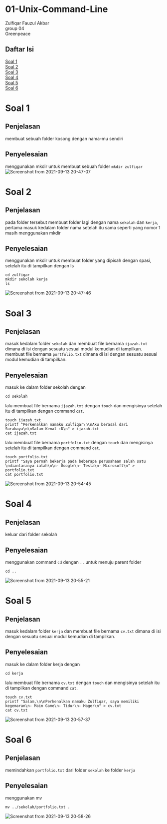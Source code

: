 # 01-Unix-Command-Line
Zulfiqar Fauzul Akbar</br>
group 04</br>
Greenpeace

## Daftar Isi

[Soal 1](https://github.com/Moon3903/full-stack-web-assignments/tree/main/01-Unix-Command-Line#soal-1) </br>
[Soal 2](https://github.com/Moon3903/full-stack-web-assignments/tree/main/01-Unix-Command-Line#soal-2) </br>
[Soal 3](https://github.com/Moon3903/full-stack-web-assignments/tree/main/01-Unix-Command-Line#soal-3) </br>
[Soal 4](https://github.com/Moon3903/full-stack-web-assignments/tree/main/01-Unix-Command-Line#soal-4) </br>
[Soal 5](https://github.com/Moon3903/full-stack-web-assignments/tree/main/01-Unix-Command-Line#soal-5) </br>
[Soal 6](https://github.com/Moon3903/full-stack-web-assignments/tree/main/01-Unix-Command-Line#soal-6) </br>

# Soal 1
## Penjelasan
membuat sebuah folder kosong dengan nama-mu sendiri
## Penyelesaian
menggunakan mkdir untuk membuat sebuah folder
`mkdir zulfiqar`
![Screenshot from 2021-09-13 20-47-07](https://user-images.githubusercontent.com/62832487/133098826-ae688d7a-4462-489b-8035-476317072eb6.png)

# Soal 2
## Penjelasan
pada folder tersebut membuat folder lagi dengan nama `sekolah` dan `kerja`, pertama masuk kedalam folder nama setelah itu sama seperti yang nomor 1 masih menggunakan mkdir
## Penyelesaian
menggunakan mkdir untuk membuat folder yang dipisah dengan spasi, setelah itu di tampilkan dengan ls
```
cd zulfiqar
mkdir sekolah kerja
ls
```
![Screenshot from 2021-09-13 20-47-46](https://user-images.githubusercontent.com/62832487/133099299-50e661ee-ab5d-4b40-b362-033abb2ac7ee.png)

# Soal 3
## Penjelasan
masuk kedalam folder `sekolah` dan membuat file bernama `ijazah.txt` dimana di isi dengan sesuatu sesuai modul kemudian di tampilkan. </br>
membuat file bernama `portfolio.txt` dimana di isi dengan sesuatu sesuai modul kemudian di tampilkan.
## Penyelesaian
masuk ke dalam folder sekolah dengan
```
cd sekolah
```
lalu membuat file bernama `ijazah.txt` dengan `touch` dan mengisinya setelah itu di tampilkan dengan command `cat`.
```
touch ijazah.txt
printf "Perkenalkan namaku Zulfiqar\n\nAku berasal dari Surabaya\n\nSalam Kenal :D\n" > ijazah.txt 
cat ijazah.txt 
```
lalu membuat file bernama `portfolio.txt` dengan `touch` dan mengisinya setelah itu di tampilkan dengan command `cat`.
```
touch portfolio.txt
printf "Saya pernah bekerja pada beberapa perusahaan salah satu \ndiantaranya ialah\n\n- Google\n- Tesla\n- Microsoft\n" > portfolio.txt
cat portfolio.txt 
```
![Screenshot from 2021-09-13 20-54-45](https://user-images.githubusercontent.com/62832487/133100307-008a2054-e94b-4986-bd45-3e9a8b0681ab.png)

# Soal 4
## Penjelasan
keluar dari folder sekolah
## Penyelesaian
menggunakan command `cd` dengan `..` untuk menuju parent folder
```
cd ..
```
![Screenshot from 2021-09-13 20-55-21](https://user-images.githubusercontent.com/62832487/133100361-5afa0557-cc66-412f-812b-00da042d3cf9.png)

# Soal 5
## Penjelasan
masuk kedalam folder `kerja` dan membuat file bernama `cv.txt` dimana di isi dengan sesuatu sesuai modul kemudian di tampilkan.
## Penyelesaian
masuk ke dalam folder kerja dengan
```
cd kerja
```
lalu membuat file bernama `cv.txt` dengan `touch` dan mengisinya setelah itu di tampilkan dengan command `cat`.
```
touch cv.txt
printf "Salam,\n\nPerkenalkan namaku Zulfiqar, saya memiliki kegemaran\n- Main Game\n- Tidur\n- Mager\n" > cv.txt
cat cv.txt
```
![Screenshot from 2021-09-13 20-57-37](https://user-images.githubusercontent.com/62832487/133100949-1be5d4e4-03b8-42a6-bca2-16ab853d10c3.png)

# Soal 6
## Penjelasan
memindahkan `portfolio.txt` dari folder `sekolah` ke folder `kerja`
## Penyelesaian
menggunakan mv 
```
mv ../sekolah/portfolio.txt .
```
![Screenshot from 2021-09-13 20-58-26](https://user-images.githubusercontent.com/62832487/133101185-70cae9ec-88bc-4e79-baa2-1264ed2cf92b.png)
